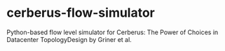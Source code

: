 # cerberus-flow-simulator
Python-based flow level simulator for Cerberus: The Power of Choices in Datacenter TopologyDesign by Griner et al. 

